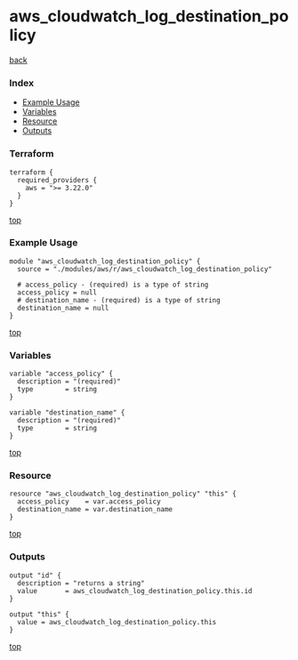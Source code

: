 # aws_cloudwatch_log_destination_policy
[back](../aws.md)
### Index
- [Example Usage](#example-usage)
- [Variables](#variables)
- [Resource](#resource)
- [Outputs](#outputs)
### Terraform
```hcl
terraform {
  required_providers {
    aws = ">= 3.22.0"
  }
}
```
[top](#index)
### Example Usage
```hcl
module "aws_cloudwatch_log_destination_policy" {
  source = "./modules/aws/r/aws_cloudwatch_log_destination_policy"

  # access_policy - (required) is a type of string
  access_policy = null
  # destination_name - (required) is a type of string
  destination_name = null
}
```
[top](#index)
### Variables
```hcl
variable "access_policy" {
  description = "(required)"
  type        = string
}

variable "destination_name" {
  description = "(required)"
  type        = string
}
```
[top](#index)

### Resource
```hcl
resource "aws_cloudwatch_log_destination_policy" "this" {
  access_policy    = var.access_policy
  destination_name = var.destination_name
}
```
[top](#index)
### Outputs
```hcl
output "id" {
  description = "returns a string"
  value       = aws_cloudwatch_log_destination_policy.this.id
}

output "this" {
  value = aws_cloudwatch_log_destination_policy.this
}
```
[top](#index)
